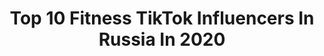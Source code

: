 ---
title: Top 10 Fitness TikTok Influencers In Russia In 2020
description: >-
  Find top fitness TikTok influencers in Russia in 2020. Most popular hashtags: #sport #fitness #fashion #follow.
platform: TikTok
profiles:
  - username: "nastyanass_official"
    fullname: >-
      Nastya Nass
    location: "Russia"
    followers: 105310
    engagement: 483
    commentsToLikes: 0.009920
    id: ck921ahjthgr20j78bd3py5ie
    verified: false
    hashtags: "#girldance, #hypnodance, #hypnodencechallenge, #hypnodancer"
  - username: "poledancerman"
    fullname: >-
      PoleMan
    location: "Russia"
    followers: 19533
    engagement: 777
    commentsToLikes: 0.050635
    id: cka6acuocvwne0i78r56n6dd5
    verified: false
    hashtags: "#nicevideo, #polespin, #funnyvideo, #sexy"
  - username: "bogdanov_andrew"
    fullname: >-
      🔥Андрей Богданов🔥
    location: "Russia"
    followers: 2475
    engagement: 426
    commentsToLikes: 0.056760
    id: ckahx7bj4u25u0i7876qs1k04
    verified: false
    hashtags: "#training, #love, #topp, #follow"
  - username: "chumakova_hefesto"
    fullname: >-
      Chumakova_Tanya
    location: "Russia"
    followers: 1300694
    engagement: 1215
    commentsToLikes: 0.003692
    id: cka6clxpl4n7v0i7895eyex8a
    verified: true
    hashtags: ""
  - username: "ivamosso"
    fullname: >-
      Iva Moss’o
    location: "Russia"
    followers: 6565
    engagement: 248
    commentsToLikes: 0.006429
    id: cka0tv44uriur0i784c88bmxm
    verified: false
    hashtags: "#belle, #beauty, #bastringue, #nice"
  - username: "olgaaxenoffa"
    fullname: >-
      Olgaaxenoffa
    location: "Russia"
    followers: 165597
    engagement: 710
    commentsToLikes: 0.035169
    id: ck8kk56ycxpmt0j78tvz917d2
    verified: false
    hashtags: "#tiktokinfluencer, #foryou, #nomakeup, #tiktoklover"
  - username: "sly_undercam"
    fullname: >-
      Илья Ислаев
    location: "Russia"
    followers: 144277
    engagement: 686
    commentsToLikes: 0.054529
    id: ck7zo064qgk4q0j786m00uexz
    verified: false
    hashtags: "#sportchallenge, #roll, #fisher, #ballet"
  - username: "realsashashpak"
    fullname: >-
      Real Sasha Shpak
    location: "Russia"
    followers: 207964
    engagement: 492
    commentsToLikes: 0.026488
    id: cka0wgu6s2qjz0i78sgr42hxr
    verified: true
    hashtags: "#kiss, #sport, #girls, #fitness"
  - username: "rashatmusin"
    fullname: >-
      Рашат Мусин
    location: "Russia"
    followers: 10521
    engagement: 357
    commentsToLikes: 0.032864
    id: cka88x2c8cz2o0i789sw44ltg
    verified: false
    hashtags: "#backflip, #sea, #dad, #tiktokchallenge"
  - username: "kicker_mt"
    fullname: >-
      ХАЧАТУР МАЛХАСЯН
    location: "Russia"
    followers: 96134
    engagement: 1018
    commentsToLikes: 0.007802
    id: ck9ej87ny1brg0j78cd1ss21l
    verified: false
    hashtags: "#girls, #mma, #box, #konor"
---